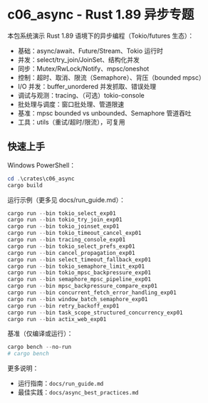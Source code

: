 # c06_async - Rust 1.89 异步专题

本包系统演示 Rust 1.89 语境下的异步编程（Tokio/futures 生态）：

- 基础：async/await、Future/Stream、Tokio 运行时
- 并发：select/try_join/JoinSet、结构化并发
- 同步：Mutex/RwLock/Notify、mpsc/oneshot
- 控制：超时、取消、限流（Semaphore）、背压（bounded mpsc）
- I/O 并发：buffer_unordered 并发抓取、错误处理
- 调试与观测：tracing、（可选）tokio-console
- 批处理与调度：窗口批处理、管道限速
- 基准：mpsc bounded vs unbounded、Semaphore 管道吞吐
- 工具：utils（重试/超时/限流），可复用

## 快速上手

Windows PowerShell：

```powershell
cd .\crates\c06_async
cargo build
```

运行示例（更多见 docs/run_guide.md）：

```powershell
cargo run --bin tokio_select_exp01
cargo run --bin tokio_try_join_exp01
cargo run --bin tokio_joinset_exp01
cargo run --bin tokio_timeout_cancel_exp01
cargo run --bin tracing_console_exp01
cargo run --bin tokio_select_prefs_exp01
cargo run --bin cancel_propagation_exp01
cargo run --bin select_timeout_fallback_exp01
cargo run --bin tokio_semaphore_limit_exp01
cargo run --bin tokio_mpsc_backpressure_exp01
cargo run --bin semaphore_mpsc_pipeline_exp01
cargo run --bin mpsc_backpressure_compare_exp01
cargo run --bin concurrent_fetch_error_handling_exp01
cargo run --bin window_batch_semaphore_exp01
cargo run --bin retry_backoff_exp01
cargo run --bin task_scope_structured_concurrency_exp01
cargo run --bin actix_web_exp01
```

基准（仅编译或运行）：

```powershell
cargo bench --no-run
# cargo bench
```

更多说明：

- 运行指南：`docs/run_guide.md`
- 最佳实践：`docs/async_best_practices.md`
